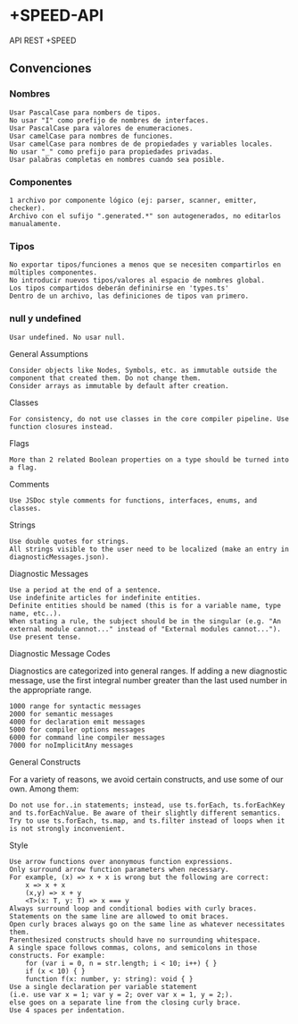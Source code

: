 # +SPEED-API
API REST +SPEED

## Convenciones

### Nombres

    Usar PascalCase para nombers de tipos.
    No usar "I" como prefijo de nombres de interfaces.
    Usar PascalCase para valores de enumeraciones.
    Usar camelCase para nombres de funciones.
    Usar camelCase para nombres de de propiedades y variables locales.
    No usar "_" como prefijo para propiedades privadas.
    Usar palabras completas en nombres cuando sea posible.
### Componentes

    1 archivo por componente lógico (ej: parser, scanner, emitter, checker).
    Archivo con el sufijo ".generated.*" son autogenerados, no editarlos manualamente.

### Tipos

    No exportar tipos/funciones a menos que se necesiten compartirlos en múltiples componentes.
    No introducir nuevos tipos/valores al espacio de nombres global.
    Los tipos compartidos deberán defininirse en 'types.ts'
    Dentro de un archivo, las definiciones de tipos van primero.

 ### null y undefined

    Usar undefined. No usar null.   

General Assumptions

    Consider objects like Nodes, Symbols, etc. as immutable outside the component that created them. Do not change them.
    Consider arrays as immutable by default after creation.

Classes

    For consistency, do not use classes in the core compiler pipeline. Use function closures instead.

Flags

    More than 2 related Boolean properties on a type should be turned into a flag.

Comments

    Use JSDoc style comments for functions, interfaces, enums, and classes.

Strings

    Use double quotes for strings.
    All strings visible to the user need to be localized (make an entry in diagnosticMessages.json).

Diagnostic Messages

    Use a period at the end of a sentence.
    Use indefinite articles for indefinite entities.
    Definite entities should be named (this is for a variable name, type name, etc..).
    When stating a rule, the subject should be in the singular (e.g. "An external module cannot..." instead of "External modules cannot...").
    Use present tense.

Diagnostic Message Codes

Diagnostics are categorized into general ranges. If adding a new diagnostic message, use the first integral number greater than the last used number in the appropriate range.

    1000 range for syntactic messages
    2000 for semantic messages
    4000 for declaration emit messages
    5000 for compiler options messages
    6000 for command line compiler messages
    7000 for noImplicitAny messages

General Constructs

For a variety of reasons, we avoid certain constructs, and use some of our own. Among them:

    Do not use for..in statements; instead, use ts.forEach, ts.forEachKey and ts.forEachValue. Be aware of their slightly different semantics.
    Try to use ts.forEach, ts.map, and ts.filter instead of loops when it is not strongly inconvenient.

Style

    Use arrow functions over anonymous function expressions.
    Only surround arrow function parameters when necessary.
    For example, (x) => x + x is wrong but the following are correct:
        x => x + x
        (x,y) => x + y
        <T>(x: T, y: T) => x === y
    Always surround loop and conditional bodies with curly braces. Statements on the same line are allowed to omit braces.
    Open curly braces always go on the same line as whatever necessitates them.
    Parenthesized constructs should have no surrounding whitespace.
    A single space follows commas, colons, and semicolons in those constructs. For example:
        for (var i = 0, n = str.length; i < 10; i++) { }
        if (x < 10) { }
        function f(x: number, y: string): void { }
    Use a single declaration per variable statement
    (i.e. use var x = 1; var y = 2; over var x = 1, y = 2;).
    else goes on a separate line from the closing curly brace.
    Use 4 spaces per indentation.

